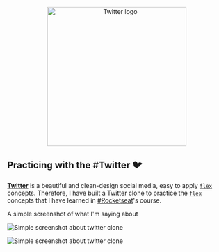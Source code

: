 <p align="center">
<img width="320" height="320" src="http://clipart-library.com/images/kTKoxpgBc.png" alt="Twitter logo"/>
</p>

## Practicing with the #Twitter :bird:

[**Twitter**](https://twitter.com) is a beautiful and clean-design social media, easy to apply [`flex`](https://developer.mozilla.org/en-US/docs/Web/CSS/flex) concepts. Therefore, I have built a Twitter clone to practice the [`flex`](https://developer.mozilla.org/en-US/docs/Web/CSS/flex) concepts that I have learned in [#Rocketseat](https://rocketseat.com.br/)'s course.

A simple screenshot of what I'm saying about

![Simple screenshot about twitter clone](https://i.ibb.co/JHTbm28/Screenshot-from-2019-04-21-00-24-34.png)

![Simple screenshot about twitter clone](https://i.ibb.co/B3M0x8Z/Screenshot-from-2019-04-21-00-24-39.png)
